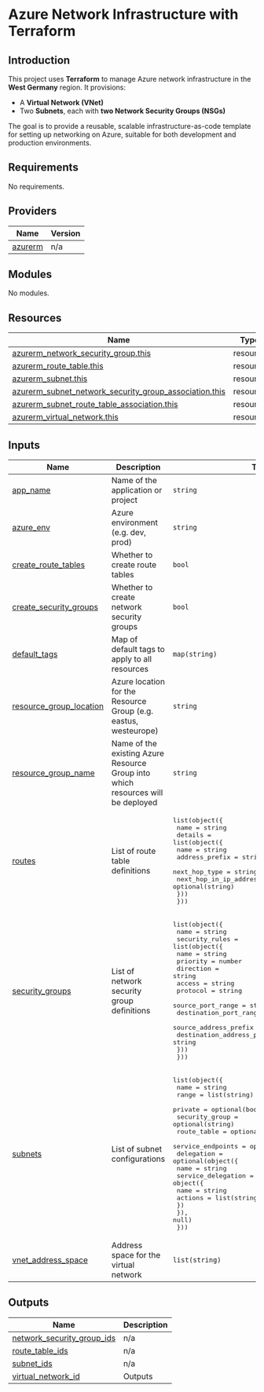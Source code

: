 # Azure Network Infrastructure with Terraform

## Introduction
This project uses **Terraform** to manage Azure network infrastructure in the **West Germany** region. It provisions:
- A **Virtual Network (VNet)**
- Two **Subnets**, each with **two Network Security Groups (NSGs)**

The goal is to provide a reusable, scalable infrastructure-as-code template for setting up networking on Azure, suitable for both development and production environments.

<!-- BEGIN_TF_DOCS -->
## Requirements

No requirements.

## Providers

| Name | Version |
|------|---------|
| <a name="provider_azurerm"></a> [azurerm](#provider\_azurerm) | n/a |

## Modules

No modules.

## Resources

| Name | Type |
|------|------|
| [azurerm_network_security_group.this](https://registry.terraform.io/providers/hashicorp/azurerm/latest/docs/resources/network_security_group) | resource |
| [azurerm_route_table.this](https://registry.terraform.io/providers/hashicorp/azurerm/latest/docs/resources/route_table) | resource |
| [azurerm_subnet.this](https://registry.terraform.io/providers/hashicorp/azurerm/latest/docs/resources/subnet) | resource |
| [azurerm_subnet_network_security_group_association.this](https://registry.terraform.io/providers/hashicorp/azurerm/latest/docs/resources/subnet_network_security_group_association) | resource |
| [azurerm_subnet_route_table_association.this](https://registry.terraform.io/providers/hashicorp/azurerm/latest/docs/resources/subnet_route_table_association) | resource |
| [azurerm_virtual_network.this](https://registry.terraform.io/providers/hashicorp/azurerm/latest/docs/resources/virtual_network) | resource |

## Inputs

| Name | Description | Type | Default | Required |
|------|-------------|------|---------|:--------:|
| <a name="input_app_name"></a> [app\_name](#input\_app\_name) | Name of the application or project | `string` | n/a | yes |
| <a name="input_azure_env"></a> [azure\_env](#input\_azure\_env) | Azure environment (e.g. dev, prod) | `string` | n/a | yes |
| <a name="input_create_route_tables"></a> [create\_route\_tables](#input\_create\_route\_tables) | Whether to create route tables | `bool` | `true` | no |
| <a name="input_create_security_groups"></a> [create\_security\_groups](#input\_create\_security\_groups) | Whether to create network security groups | `bool` | `true` | no |
| <a name="input_default_tags"></a> [default\_tags](#input\_default\_tags) | Map of default tags to apply to all resources | `map(string)` | `{}` | no |
| <a name="input_resource_group_location"></a> [resource\_group\_location](#input\_resource\_group\_location) | Azure location for the Resource Group (e.g. eastus, westeurope) | `string` | n/a | yes |
| <a name="input_resource_group_name"></a> [resource\_group\_name](#input\_resource\_group\_name) | Name of the existing Azure Resource Group into which resources will be deployed | `string` | n/a | yes |
| <a name="input_routes"></a> [routes](#input\_routes) | List of route table definitions | <pre>list(object({<br/>    name    = string<br/>    details = list(object({<br/>      name                   = string<br/>      address_prefix         = string<br/>      next_hop_type          = string<br/>      next_hop_in_ip_address = optional(string)<br/>    }))<br/>  }))</pre> | `[]` | no |
| <a name="input_security_groups"></a> [security\_groups](#input\_security\_groups) | List of network security group definitions | <pre>list(object({<br/>    name           = string<br/>    security_rules = list(object({<br/>      name                       = string<br/>      priority                   = number<br/>      direction                  = string<br/>      access                     = string<br/>      protocol                   = string<br/>      source_port_range          = string<br/>      destination_port_range     = string<br/>      source_address_prefix      = string<br/>      destination_address_prefix = string<br/>    }))<br/>  }))</pre> | `[]` | no |
| <a name="input_subnets"></a> [subnets](#input\_subnets) | List of subnet configurations | <pre>list(object({<br/>    name              = string<br/>    range             = list(string)<br/>    private           = optional(bool, false)<br/>    security_group    = optional(string)<br/>    route_table       = optional(string)<br/>    service_endpoints = optional(list(string), [])<br/>    delegation = optional(object({<br/>      name = string<br/>      service_delegation = object({<br/>        name    = string<br/>        actions = list(string)<br/>      })<br/>    }), null)<br/>  }))</pre> | n/a | yes |
| <a name="input_vnet_address_space"></a> [vnet\_address\_space](#input\_vnet\_address\_space) | Address space for the virtual network | `list(string)` | <pre>[<br/>  "10.0.0.0/16"<br/>]</pre> | no |

## Outputs

| Name | Description |
|------|-------------|
| <a name="output_network_security_group_ids"></a> [network\_security\_group\_ids](#output\_network\_security\_group\_ids) | n/a |
| <a name="output_route_table_ids"></a> [route\_table\_ids](#output\_route\_table\_ids) | n/a |
| <a name="output_subnet_ids"></a> [subnet\_ids](#output\_subnet\_ids) | n/a |
| <a name="output_virtual_network_id"></a> [virtual\_network\_id](#output\_virtual\_network\_id) | Outputs |
<!-- END_TF_DOCS -->